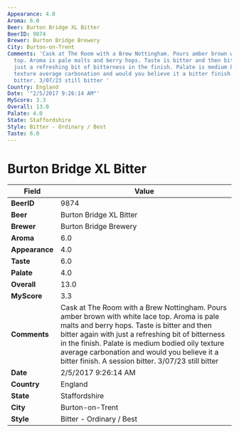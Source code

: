 ```yaml
---
Appearance: 4.0
Aroma: 6.0
Beer: Burton Bridge XL Bitter
BeerID: 9874
Brewer: Burton Bridge Brewery
City: Burton-on-Trent
Comments: 'Cask at The Room with a Brew Nottingham. Pours amber brown with white lace
  top. Aroma is pale malts and berry hops. Taste is bitter and then bitter again with
  just a refreshing bit of bitterness in the finish. Palate is medium bodied oily
  texture average carbonation and would you believe it a bitter finish. A session
  bitter. 3/07/23 still bitter '
Country: England
Date: '"2/5/2017 9:26:14 AM"'
MyScore: 3.3
Overall: 13.0
Palate: 4.0
State: Staffordshire
Style: Bitter - Ordinary / Best
Taste: 6.0
---
```


# Burton Bridge XL Bitter

| Field         | Value |
|---------------|-------|
| **BeerID** | 9874 |
| **Beer** | Burton Bridge XL Bitter |
| **Brewer** | Burton Bridge Brewery |
| **Aroma** | 6.0 |
| **Appearance** | 4.0 |
| **Taste** | 6.0 |
| **Palate** | 4.0 |
| **Overall** | 13.0 |
| **MyScore** | 3.3 |
| **Comments** | Cask at The Room with a Brew Nottingham. Pours amber brown with white lace top. Aroma is pale malts and berry hops. Taste is bitter and then bitter again with just a refreshing bit of bitterness in the finish. Palate is medium bodied oily texture average carbonation and would you believe it a bitter finish. A session bitter. 3/07/23 still bitter  |
| **Date** | 2/5/2017 9:26:14 AM |
| **Country** | England |
| **State** | Staffordshire |
| **City** | Burton-on-Trent |
| **Style** | Bitter - Ordinary / Best |
